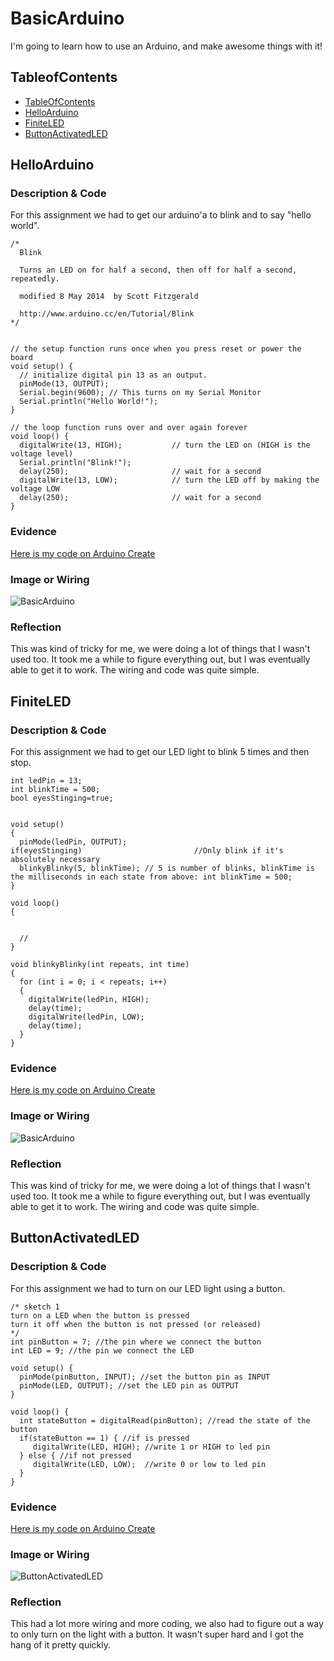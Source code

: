 # BasicArduino
I'm going to learn how to use an Arduino, and make awesome things with it!


## TableofContents
* [TableOfContents](#TableOfContents)
* [HelloArduino](#HelloArduino)
* [FiniteLED](#FiniteLED)
* [ButtonActivatedLED](#ButtonActivatedLED)

## HelloArduino

### Description & Code

For this assignment we had to get our arduino'a to blink and to say "hello world". 

```
/*
  Blink

  Turns an LED on for half a second, then off for half a second, repeatedly.
  
  modified 8 May 2014  by Scott Fitzgerald
 
  http://www.arduino.cc/en/Tutorial/Blink
*/


// the setup function runs once when you press reset or power the board
void setup() {
  // initialize digital pin 13 as an output.
  pinMode(13, OUTPUT);
  Serial.begin(9600); // This turns on my Serial Monitor
  Serial.println("Hello World!");
}

// the loop function runs over and over again forever
void loop() {
  digitalWrite(13, HIGH);           // turn the LED on (HIGH is the voltage level)
  Serial.println("Blink!");
  delay(250);                       // wait for a second
  digitalWrite(13, LOW);            // turn the LED off by making the voltage LOW
  delay(250);                       // wait for a second
}

```

### Evidence
[Here is my code on Arduino Create](https://create.arduino.cc/editor/sgupta70/65b4b6c6-7e0c-4e37-bb7e-4be5436a4f95/preview)

### Image or Wiring

![BasicArduino](images/HelloArduino.jpg)

### Reflection

This was kind of tricky for me, we were doing a lot of things that I wasn't used too. It took me a while to figure everything out, but I was eventually able to get it to work. The wiring and code was quite simple.


## FiniteLED

### Description & Code

For this assignment we had to get our LED light to blink 5 times and then stop. 

```
int ledPin = 13;
int blinkTime = 500;
bool eyesStinging=true;


void setup()
{
  pinMode(ledPin, OUTPUT);
if(eyesStinging)                         //Only blink if it's absolutely necessary
  blinkyBlinky(5, blinkTime); // 5 is number of blinks, blinkTime is the milliseconds in each state from above: int blinkTime = 500;
}

void loop()
{


  //
}

void blinkyBlinky(int repeats, int time)
{
  for (int i = 0; i < repeats; i++)
  {
    digitalWrite(ledPin, HIGH);
    delay(time);
    digitalWrite(ledPin, LOW);
    delay(time);
  }
}

```

### Evidence
[Here is my code on Arduino Create](https://create.arduino.cc/editor/sgupta70/db18afe5-231b-4318-874c-7bb4662af893/preview)

### Image or Wiring

![BasicArduino](images/HelloArduino.jpg)

### Reflection

This was kind of tricky for me, we were doing a lot of things that I wasn't used too. It took me a while to figure everything out, but I was eventually able to get it to work. The wiring and code was quite simple.


## ButtonActivatedLED

### Description & Code

For this assignment we had to turn on our LED light using a button. 

```
/* sketch 1 
turn on a LED when the button is pressed
turn it off when the button is not pressed (or released)
*/
int pinButton = 7; //the pin where we connect the button
int LED = 9; //the pin we connect the LED

void setup() {
  pinMode(pinButton, INPUT); //set the button pin as INPUT
  pinMode(LED, OUTPUT); //set the LED pin as OUTPUT
}

void loop() {
  int stateButton = digitalRead(pinButton); //read the state of the button
  if(stateButton == 1) { //if is pressed
     digitalWrite(LED, HIGH); //write 1 or HIGH to led pin
  } else { //if not pressed
     digitalWrite(LED, LOW);  //write 0 or low to led pin
  }
}

```

### Evidence
[Here is my code on Arduino Create](https://create.arduino.cc/editor/sgupta70/618a3947-0f3f-4769-8baa-bce7e87d906c/preview)

### Image or Wiring

![ButtonActivatedLED](images/ButtonActivated.png)

### Reflection

This had a lot more wiring and more coding, we also had to figure out a way to only turn on the light with a button. It wasn't super hard and I got the hang of it pretty quickly. 



